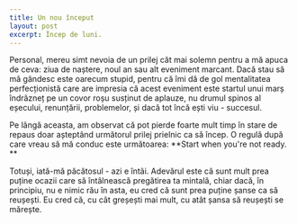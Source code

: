 ```yaml
---
title: Un nou început
layout: post
excerpt: Încep de luni. 
---
```


Personal, mereu simt nevoia de un prilej cât mai solemn pentru a mă apuca de ceva: ziua de naștere, noul an sau alt eveniment marcant. Dacă stau să mă gândesc este oarecum stupid, pentru că îmi dă de gol mentalitatea perfecționistă care are impresia că acest eveniment este startul unui marș îndrăzneț pe un covor roșu susținut de aplauze, nu drumul spinos al eșecului, renunțării, problemelor, și dacă tot încă ești viu - succesul. 

Pe lângă aceasta, am observat că pot pierde foarte mult timp în stare de repaus doar așteptând următorul prilej prielnic ca să încep. O regulă după care vreau să mă conduc este următoarea: **Start when you're not ready. **

Totuși, iată-mă păcătosul - azi e întâi. 
Adevărul este că sunt mult prea puține ocazii care să întâlnească pregătirea ta mintală, chiar dacă, în principiu, nu e nimic rău în asta, eu cred că sunt prea puține șanse ca să reușești. Eu cred că, cu cât greșești mai mult, cu atât șansa să reușești se mărește. 
